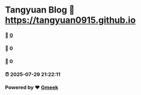 # Tangyuan Blog :link: https://tangyuan0915.github.io 
### :page_facing_up: [0](https://tangyuan0915.github.io/tag.html) 
### :speech_balloon: 0 
### :hibiscus: 0 
### :alarm_clock: 2025-07-29 21:22:11 
### Powered by :heart: [Gmeek](https://github.com/Meekdai/Gmeek)
